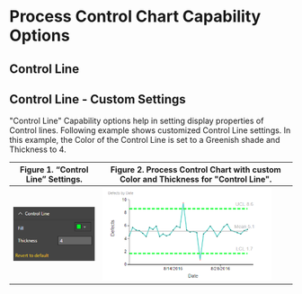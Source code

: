 
# Process Control Chart Capability Options

## Control Line

## Control Line - Custom Settings
"Control Line" Capability options help in setting display properties of Control lines. Following example shows customized Control Line settings. In this example, the Color of the Control Line is set to a Greenish shade and Thickness to 4. 

| Figure 1. “Control Line” Settings. | Figure 2. Process Control Chart with custom Color and Thickness for "Control Line". |
|---|---|
| <img src="images/ControlLine.png" alt="Drawing" width="200px">  | <img src="images/ControlLineSample.png" alt="Drawing" width="300px"> |
